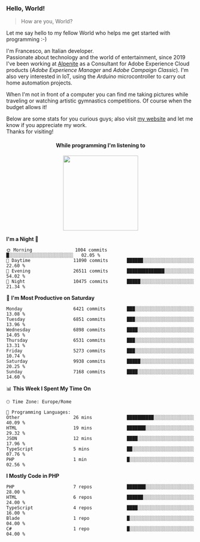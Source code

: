 ### Hello, World!

> How are you, World?

Let me say hello to my fellow World who helps me get started with programming :-)

I'm Francesco, an Italian developer.  
Passionate about technology and the world of entertainment, since 2019 I've been working at [Alpenite](https://www.alpenite.com) as a Consultant for Adobe Experience Cloud products (*Adobe Experience Manager* and *Adobe Campaign Classic*). I'm also very interested in IoT, using the *Arduino* microcontroller to carry out home automation projects.

When I'm not in front of a computer you can find me taking pictures while traveling or watching artistic gymnastics competitions. Of course when the budget allows it!

Below are some stats for you curious guys; also visit [my website](https://www.francescorega.eu) and let me know if you appreciate my work.  
Thanks for visiting!

<div align="center">
  <h4>While programming I'm listening to</h4>
  <a href="https://apps.francescorega.eu/now-playing/11147232609" target="_blank"><img src="https://apps.francescorega.eu/now-playing/11147232609" width="200"></a>
</div>

<!--START_SECTION:waka-->
**I'm a Night 🦉** 

```text
🌞 Morning                1004 commits        █░░░░░░░░░░░░░░░░░░░░░░░░   02.05 % 
🌆 Daytime                11090 commits       ██████░░░░░░░░░░░░░░░░░░░   22.60 % 
🌃 Evening                26511 commits       ██████████████░░░░░░░░░░░   54.02 % 
🌙 Night                  10475 commits       █████░░░░░░░░░░░░░░░░░░░░   21.34 % 
```
📅 **I'm Most Productive on Saturday** 

```text
Monday                   6421 commits        ███░░░░░░░░░░░░░░░░░░░░░░   13.08 % 
Tuesday                  6851 commits        ███░░░░░░░░░░░░░░░░░░░░░░   13.96 % 
Wednesday                6898 commits        ████░░░░░░░░░░░░░░░░░░░░░   14.05 % 
Thursday                 6531 commits        ███░░░░░░░░░░░░░░░░░░░░░░   13.31 % 
Friday                   5273 commits        ███░░░░░░░░░░░░░░░░░░░░░░   10.74 % 
Saturday                 9938 commits        █████░░░░░░░░░░░░░░░░░░░░   20.25 % 
Sunday                   7168 commits        ████░░░░░░░░░░░░░░░░░░░░░   14.60 % 
```


📊 **This Week I Spent My Time On** 

```text
🕑︎ Time Zone: Europe/Rome

💬 Programming Languages: 
Other                    26 mins             ██████████░░░░░░░░░░░░░░░   40.09 % 
HTML                     19 mins             ███████░░░░░░░░░░░░░░░░░░   29.32 % 
JSON                     12 mins             ████░░░░░░░░░░░░░░░░░░░░░   17.96 % 
TypeScript               5 mins              ██░░░░░░░░░░░░░░░░░░░░░░░   07.76 % 
PHP                      1 min               █░░░░░░░░░░░░░░░░░░░░░░░░   02.56 % 
```

**I Mostly Code in PHP** 

```text
PHP                      7 repos             ███████░░░░░░░░░░░░░░░░░░   28.00 % 
HTML                     6 repos             ██████░░░░░░░░░░░░░░░░░░░   24.00 % 
TypeScript               4 repos             ████░░░░░░░░░░░░░░░░░░░░░   16.00 % 
Blade                    1 repo              █░░░░░░░░░░░░░░░░░░░░░░░░   04.00 % 
C#                       1 repo              █░░░░░░░░░░░░░░░░░░░░░░░░   04.00 % 
```




<!--END_SECTION:waka-->
